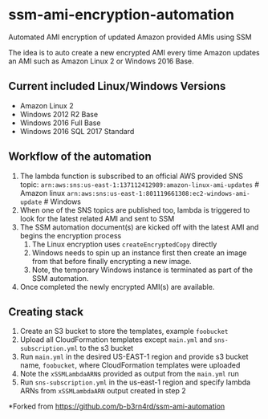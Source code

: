 # ssm-ami-encryption-automation
Automated AMI encryption of updated Amazon provided AMIs using SSM

The idea is to auto create a new encrypted AMI every time Amazon updates an AMI such as Amazon Linux 2 or Windows 2016 Base.

Current included Linux/Windows Versions
---
- Amazon Linux 2
- Windows 2012 R2 Base
- Windows 2016 Full Base
- Windows 2016 SQL 2017 Standard


Workflow of the automation
---

1. The lambda function is subscribed to an official AWS provided SNS topic:
`arn:aws:sns:us-east-1:137112412989:amazon-linux-ami-updates` # Amazon linux
`arn:aws:sns:us-east-1:801119661308:ec2-windows-ami-update`   # Windows
2. When one of the SNS topics are published too, lambda is triggered to look for the latest related AMI and sent to SSM
3. The SSM automation document(s) are kicked off with the latest AMI and begins the encryption process
    1. The Linux encryption uses `createEncryptedCopy` directly
    2. Windows needs to spin up an instance first then create an image from that before finally encrypting a new image.
    3. Note, the temporary Windows instance is terminated as part of the SSM automation.
4. Once completed the newly encrypted AMI(s) are available.


Creating stack
---

1. Create an S3 bucket to store the templates, example `foobucket`
2. Upload all CloudFormation templates except `main.yml` and `sns-subscription.yml` to the s3 bucket
3. Run `main.yml` in the desired US-EAST-1 region and provide s3 bucket name, `foobucket`, where CloudFormation templates were uploaded
4. Note the `xSSMLambdaARN`s provided as output from the `main.yml` run
5. Run `sns-subscription.yml` in the us-east-1 region and specify lambda ARNs from `xSSMLambdaARN` output created in step 2


*Forked from https://github.com/b-b3rn4rd/ssm-ami-automation
